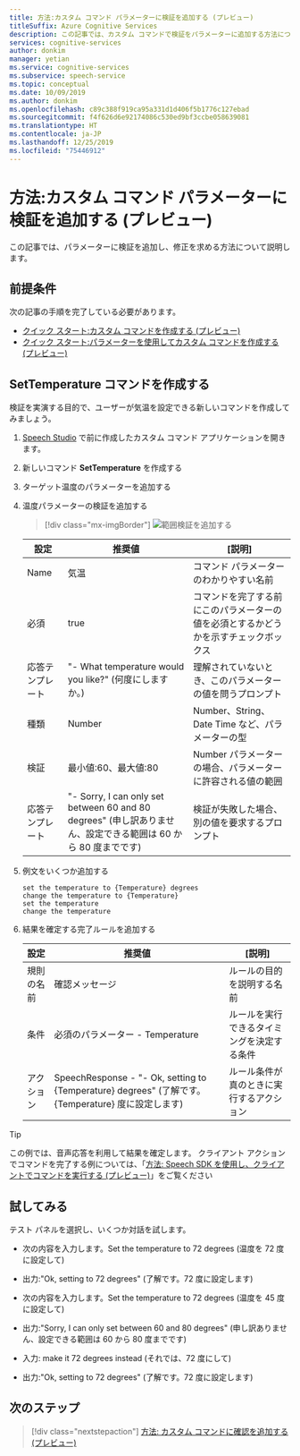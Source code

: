 ```yaml
---
title: 方法:カスタム コマンド パラメーターに検証を追加する (プレビュー)
titleSuffix: Azure Cognitive Services
description: この記事では、カスタム コマンドで検証をパラメーターに追加する方法について説明します。
services: cognitive-services
author: donkim
manager: yetian
ms.service: cognitive-services
ms.subservice: speech-service
ms.topic: conceptual
ms.date: 10/09/2019
ms.author: donkim
ms.openlocfilehash: c89c388f919ca95a331d1d406f5b1776c127ebad
ms.sourcegitcommit: f4f626d6e92174086c530ed9bf3ccbe058639081
ms.translationtype: HT
ms.contentlocale: ja-JP
ms.lasthandoff: 12/25/2019
ms.locfileid: "75446912"
---
```

# <a name="how-to-add-validations-to-custom-command-parameters-preview"></a>方法:カスタム コマンド パラメーターに検証を追加する (プレビュー)

この記事では、パラメーターに検証を追加し、修正を求める方法について説明します。

## <a name="prerequisites"></a>前提条件

次の記事の手順を完了している必要があります。

- [クイック スタート:カスタム コマンドを作成する (プレビュー)](./quickstart-custom-speech-commands-create-new.md)
- [クイック スタート:パラメーターを使用してカスタム コマンドを作成する (プレビュー)](./quickstart-custom-speech-commands-create-parameters.md)

## <a name="create-a-settemperature-command"></a>SetTemperature コマンドを作成する

検証を実演する目的で、ユーザーが気温を設定できる新しいコマンドを作成してみましょう。

1. [Speech Studio](https://speech.microsoft.com/) で前に作成したカスタム コマンド アプリケーションを開きます。
1. 新しいコマンド **SetTemperature** を作成する
1. ターゲット温度のパラメーターを追加する
1. 温度パラメーターの検証を追加する
   > [!div class="mx-imgBorder"]
   > ![範囲検証を追加する](media/custom-speech-commands/validations-add-temperature.png)

   | 設定           | 推奨値                                          | [説明]                                                                                      |
   | ----------------- | -------------------------------------------------------- | ------------------------------------------------------------------------------------------------ |
   | Name              | 気温                                              | コマンド パラメーターのわかりやすい名前                                                    |
   | 必須          | true                                                     | コマンドを完了する前にこのパラメーターの値を必須とするかどうかを示すチェックボックス |
   | 応答テンプレート | "- What temperature would you like?" (何度にしますか。)                     | 理解されていないとき、このパラメーターの値を問うプロンプト                              |
   | 種類              | Number                                                   | Number、String、Date Time など、パラメーターの型                                      |
   | 検証        | 最小値:60、最大値:80                             | Number パラメーターの場合、パラメーターに許容される値の範囲                             |
   | 応答テンプレート | "- Sorry, I can only set between 60 and 80 degrees" (申し訳ありません、設定できる範囲は 60 から 80 度までです)      | 検証が失敗した場合、別の値を要求するプロンプト                                       |

1. 例文をいくつか追加する

   ```
   set the temperature to {Temperature} degrees
   change the temperature to {Temperature}
   set the temperature
   change the temperature
   ```

1. 結果を確定する完了ルールを追加する

   | 設定    | 推奨値                                           | [説明]                                        |
   | ---------- | --------------------------------------------------------- | -------------------------------------------------- |
   | 規則の名前  | 確認メッセージ                                      | ルールの目的を説明する名前          |
   | 条件 | 必須のパラメーター - Temperature                          | ルールを実行できるタイミングを決定する条件    |
   | アクション    | SpeechResponse - "- Ok, setting to {Temperature} degrees" (了解です。{Temperature} 度に設定します) | ルール条件が真のときに実行するアクション |

> [!TIP]
> この例では、音声応答を利用して結果を確定します。 クライアント アクションでコマンドを完了する例については、「[方法: Speech SDK を使用し、クライアントでコマンドを実行する (プレビュー)](./how-to-custom-speech-commands-fulfill-sdk.md)」をご覧ください

## <a name="try-it-out"></a>試してみる

テスト パネルを選択し、いくつか対話を試します。

- 次の内容を入力します。Set the temperature to 72 degrees (温度を 72 度に設定して)
- 出力:"Ok, setting to 72 degrees" (了解です。72 度に設定します)

- 次の内容を入力します。Set the temperature to 72 degrees (温度を 45 度に設定して)
- 出力:"Sorry, I can only set between 60 and 80 degrees" (申し訳ありません、設定できる範囲は 60 から 80 度までです)
- 入力: make it 72 degrees instead (それでは、72 度にして)
- 出力:"Ok, setting to 72 degrees" (了解です。72 度に設定します)

## <a name="next-steps"></a>次のステップ

> [!div class="nextstepaction"]
> [方法: カスタム コマンドに確認を追加する (プレビュー)](./how-to-custom-speech-commands-confirmations.md)